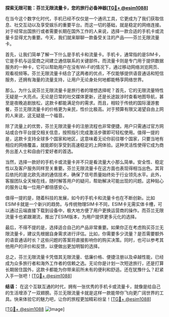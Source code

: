 **探索无限可能：芬兰无限流量卡，您的旅行必备神器[[TG💪+ @esim1088](https://t.me/s/esim1088)]**

在当今这个数字化时代，手机已经不仅仅是一个通讯工具，它更成为了我们获取信息、社交互动以及享受娱乐的重要平台。而这一切的基础，就是稳定的网络连接。对于经常出国旅行或者需要长期在国外工作的人来说，选择一款合适的手机卡或流量卡显得尤为重要。今天，我们就来聊聊一款备受关注的产品——芬兰无限流量卡。

首先，让我们简单了解一下什么是手机卡和流量卡。手机卡，通常指的是SIM卡，它是手机与运营商之间建立通信联系的关键部件。而流量卡则是专门用于提供数据服务的一种卡，它可以帮助用户在没有Wi-Fi的情况下，通过移动网络浏览网页、观看视频等。芬兰无限流量卡结合了这两者的优点，不仅能够提供语音通话和短信服务，还拥有海量的流量支持，让用户无论身处何地都能畅享网络世界。

那么，为什么说芬兰无限流量卡是旅行者的理想选择呢？首先，它的无限流量特性无疑是一大亮点。无论是日常的社交媒体更新，还是长途跋涉时查看地图导航，甚至是夜晚追剧放松，这款卡都能满足你的需求。而且，相较于传统的国际漫游套餐，芬兰无限流量卡的价格更为亲民，性价比极高。对于预算有限又渴望自由上网的人来说，这无疑是一个福音。

除了流量上的优势，芬兰无限流量卡的注册流程也非常便捷。用户只需通过官方网站或合作平台提交相关信息，按照指引完成激活步骤即可轻松使用。值得一提的是，这款卡支持全球多个国家和地区，这意味着无论你前往哪个国家，只要当地有相应的网络覆盖，就能即刻享受到高速稳定的上网体验。这种灵活性使得它成为商务出差人士和自由行爱好者的首选。

当然，选择一款好的手机卡或流量卡并不只是看流量大小那么简单。安全性、稳定性以及客户服务同样至关重要。芬兰无限流量卡在这方面也表现得相当出色。其背后依托的是北欧先进的通信技术，确保了信号质量始终处于行业领先水平。此外，客服团队全天候在线，随时解答用户的疑问，帮助解决可能出现的问题。这种贴心的服务让每一位用户都倍感安心。

值得一提的是，随着科技的发展，如今的手机卡和流量卡也在不断创新。比如ESIM卡就是一个新兴的趋势。与传统物理SIM卡不同，ESIM卡无需实体卡槽，可以通过云端直接下载到设备中，极大地方便了用户更换运营商的操作。而芬兰无限流量卡也紧跟潮流，推出了ESIM版本，为用户提供更多元化的选择。

最后，不得不提的是，选择适合自己的产品非常重要。如果你正在考虑购买芬兰无限流量卡，建议先根据自身需求进行评估。比如，你需要多少流量？是否需要额外的语音通话时长？这些问题的答案将直接影响你的购买决策。同时，也可以参考其他用户的评价和反馈，以便做出更加明智的选择。

总之，芬兰无限流量卡凭借其无限流量、低廉价格、便捷注册以及卓越性能，已经成为众多旅行者和海外工作者的信赖之选。无论你是计划一次短途旅行，还是打算长期居住国外，这款卡都能为你带来前所未有的便利和舒适。还在犹豫什么？赶紧入手一张吧！[[TG💪+ @esim1088](https://t.me/s/esim1088)]

**结语：**
在这个互联互通的时代，拥有一张优秀的手机卡或流量卡，就像是给自己的生活增添了一双翅膀。芬兰无限流量卡就是这样一款能带你飞向更广阔世界的工具。快来体验它的魅力吧，让你的旅程更加精彩纷呈！[[TG💪+ @esim1088](https://t.me/s/esim1088)] 

[[TG💪+ @esim1088](https://t.me/s/esim1088) ![Image](https://i.postimg.cc/4NQfJmqS/Snipaste-2025-05-13-00-14-12.png)]